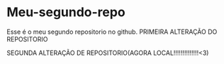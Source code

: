 # Meu-segundo-repo
Esse é o meu segundo repositorio no github.
PRIMEIRA ALTERAÇÃO DO REPOSITORIO


SEGUNDA ALTERAÇÃO DE REPOSITORIO(AGORA LOCAL!!!!!!!!!!!!!!<3)